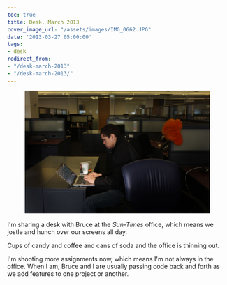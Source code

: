 ```yaml
---
toc: true
title: Desk, March 2013
cover_image_url: "/assets/images/IMG_0662.JPG"
date: '2013-03-27 05:00:00'
tags:
- desk
redirect_from:
- "/desk-march-2013"
- "/desk-march-2013/"
---
```


<figure class="kg-card kg-image-card"><img src="/assets/images/IMG_0662.JPG" /></figure>

I'm sharing a desk with Bruce at the _Sun-Times_ office, which means we jostle and hunch over our screens all day.

Cups of candy and coffee and cans of soda and the office is thinning out.

I'm shooting more assignments now, which means I'm not always in the office. When I am, Bruce and I are usually passing code back and forth as we add features to one project or another.

